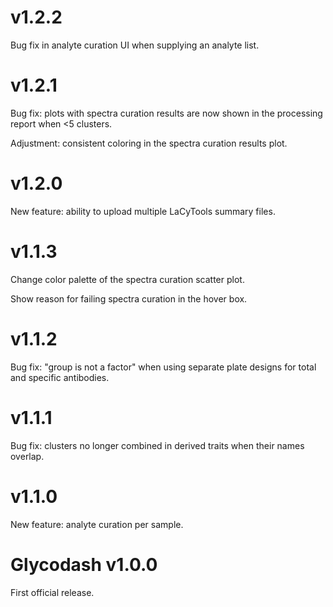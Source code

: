 # v1.2.2
Bug fix in analyte curation UI when supplying an analyte list.


# v1.2.1
Bug fix: plots with spectra curation results are now shown in the processing report when <5 clusters.

Adjustment: consistent coloring in the spectra curation results plot.


# v1.2.0
New feature: ability to upload multiple LaCyTools summary files.


# v1.1.3
Change color palette of the spectra curation scatter plot.

Show reason for failing spectra curation in the hover box.


# v1.1.2
Bug fix: "group is not a factor" when using separate plate designs for total 
and specific antibodies.


# v1.1.1
Bug fix: clusters no longer combined in derived traits when their names overlap.


# v1.1.0
New feature: analyte curation per sample.


# Glycodash v1.0.0
First official release.